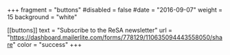 +++
fragment = "buttons"
#disabled = false
#date = "2016-09-07"
weight = 15
background = "white"

[[buttons]]
  text = "Subscribe to the ReSA newsletter"
  url = "https://dashboard.mailerlite.com/forms/778129/110635094443558050/share"
  color = "success"
+++
